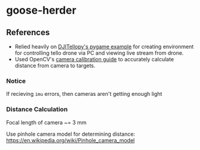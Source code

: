 # goose-herder

## References

-   Relied heavily on [DJITellopy's pygame example]("https://www.youtube.com/watch?v=muTznEnt9oMhttps://github.com/damiafuentes/DJITelloPy/blob/master/examples/manual-control-pygame.py") for creating environment for controlling tello drone via PC and viewing live stream from drone.
-   Used OpenCV's [camera calibration guide]("https://docs.opencv.org/2.4/doc/tutorials/calib3d/camera_calibration/camera_calibration.html") to accurately calculate distance from camera to targets.

### Notice

If recieving `imu` errors, then cameras aren't getting enough light

### Distance Calculation

Focal length of camera ~= 3 mm

Use pinhole camera model for determining distance: https://en.wikipedia.org/wiki/Pinhole_camera_model

